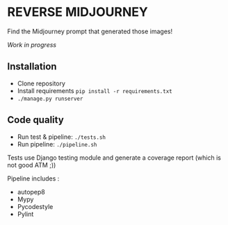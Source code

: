 # REVERSE MIDJOURNEY

Find the Midjourney prompt that generated those images!

*Work in progress*

## Installation

- Clone repository
- Install requirements `pip install -r requirements.txt`
- `./manage.py runserver`


## Code quality

- Run test & pipeline: `./tests.sh`
- Run pipeline: `./pipeline.sh`

Tests use Django testing module and generate a coverage report (which is not good ATM ;))

Pipeline includes :
- autopep8
- Mypy
- Pycodestyle
- Pylint